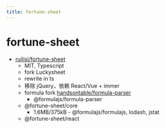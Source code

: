 ```yaml
---
title: fortune-sheet
---
```


# fortune-sheet

- [ruilisi/fortune-sheet](https://github.com/ruilisi/fortune-sheet)
  - MIT, Typescript
  - fork Luckysheet
  - rewrite in ts
  - 移除 jQuery，依赖 React/Vue + immer
  - formula fork [handsontable/formula-parser](https://github.com/handsontable/formula-parser)
    - @formulajs/formula-parser
  - @fortune-sheet/core
    - 1.6MB/375kB - @formulajs/formulajs, lodash, jstat
  - @fortune-sheet/react

